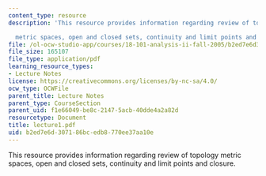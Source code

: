 ```yaml
---
content_type: resource
description: 'This resource provides information regarding review of topology

  metric spaces, open and closed sets, continuity and limit points and closure.'
file: /ol-ocw-studio-app/courses/18-101-analysis-ii-fall-2005/b2ed7e6d307186bcedb8770ee37aa10e_lecture1.pdf
file_size: 165107
file_type: application/pdf
learning_resource_types:
- Lecture Notes
license: https://creativecommons.org/licenses/by-nc-sa/4.0/
ocw_type: OCWFile
parent_title: Lecture Notes
parent_type: CourseSection
parent_uid: f1e66049-be8c-2147-5acb-40dde4a2a82d
resourcetype: Document
title: lecture1.pdf
uid: b2ed7e6d-3071-86bc-edb8-770ee37aa10e
---
```

This resource provides information regarding review of topology
metric spaces, open and closed sets, continuity and limit points and closure.